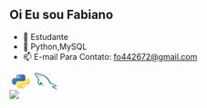 ## Oi Eu sou Fabiano 

- 🔭 Estudante
- 🌱 Python,MySQL
- 📫 E-mail Para Contato: fo442672@gmail.com

<div style="display: inline_block">
  <img align="center" alt="Rafa-Python" height="30" width="40" src="https://raw.githubusercontent.com/devicons/devicon/master/icons/python/python-original.svg">
  <img align="center" alt="MySQL" height="30" width="40" src="https://raw.githubusercontent.com/devicons/devicon/master/icons/mysql/mysql-original.svg">
</div>


<div> 
  <a href="https://www.linkedin.com/in/fabiano-oliveira-a69551247" target="_blank">
    <img src="https://img.shields.io/badge/-LinkedIn-%230077B5?style=for-the-badge&logo=linkedin&logoColor=white" target="_blank">
  </a> 
</div>
